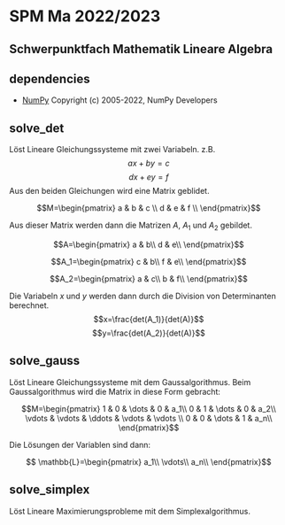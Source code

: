 # SPM Ma 2022/2023
## Schwerpunktfach Mathematik Lineare Algebra
## dependencies
- [NumPy](https://numpy.org/) Copyright (c) 2005-2022, NumPy Developers


## solve_det
Löst Lineare Gleichungssysteme mit zwei Variabeln.
z.B. 
$$ax+by=c$$
$$dx+ey=f$$
Aus den beiden Gleichungen wird eine Matrix geblidet.

$$M=\begin{pmatrix}
 a & b & c \\
 d & e & f \\
 \end{pmatrix}$$
 
 Aus dieser Matrix werden dann die Matrizen $A$, $A_1$ und $A_2$ gebildet.
 
 $$A=\begin{pmatrix}
 a & b\\
 d & e\\
 \end{pmatrix}$$
 
 $$A_1=\begin{pmatrix}
 c & b\\
 f & e\\
 \end{pmatrix}$$
 
 $$A_2=\begin{pmatrix}
 a & c\\
 b & f\\
 \end{pmatrix}$$
 
 Die Variabeln $x$ und $y$ werden dann durch die Division von Determinanten berechnet.
 $$x=\frac{det(A_1)}{det(A)}$$
 $$y=\frac{det(A_2)}{det(A)}$$

## solve_gauss
Löst Lineare Gleichungssysteme mit dem Gaussalgorithmus.
Beim Gaussalgorithmus wird die Matrix in diese Form gebracht:

$$M=\begin{pmatrix}
 1 & 0 & \dots & 0  & a_1\\
 0 & 1 & \dots & 0 & a_2\\
 \vdots & \vdots &  \ddots  & \vdots & \vdots \\
 0 & 0 & \dots & 1 & a_n\\
 \end{pmatrix}$$
 
Die Lösungen der Variablen sind dann:

$$ \mathbb{L}=\begin{pmatrix}
a_1\\
\vdots\\
a_n\\
\end{pmatrix}$$


## solve_simplex
Löst Lineare Maximierungsprobleme mit dem Simplexalgorithmus.
